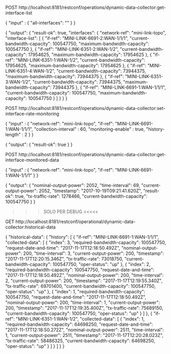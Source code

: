 >>>>>>>>>>>>>>>>>>>>>>>>>>>>>>>>>>>>>>>>>>>>>>>>>>>>>>>>>>>>>>>>>>>>>>>>>>>>>>>>>>>>>>>>>>>>>>>>>>>>>>

POST http://localhost:8181/restconf/operations/dynamic-data-collector:get-interface-list

{
	"input" : {
		"all-interfaces": ""
	}
}


{
    "output": {
        "result-ok": true,
        "interfaces": {
            "network-ref": "mini-link-topo",
            "interface-list": [
                {
                    "if-ref": "MINI-LINK-6691-2:WAN-1/1/1",
                    "current-bandwidth-capacity": 100547750,
                    "maximum-bandwidth-capacity": 100547750
                },
                {
                    "if-ref": "MINI-LINK-6351-2:WAN-1/2",
                    "current-bandwidth-capacity": 17954625,
                    "maximum-bandwidth-capacity": 17954625
                },
                {
                    "if-ref": "MINI-LINK-6351-1:WAN-1/2",
                    "current-bandwidth-capacity": 17954625,
                    "maximum-bandwidth-capacity": 17954625
                },
                {
                    "if-ref": "MINI-LINK-6351-4:WAN-1/2",
                    "current-bandwidth-capacity": 73944375,
                    "maximum-bandwidth-capacity": 73944375
                },
                {
                    "if-ref": "MINI-LINK-6351-3:WAN-1/2",
                    "current-bandwidth-capacity": 73944375,
                    "maximum-bandwidth-capacity": 73944375
                },
                {
                    "if-ref": "MINI-LINK-6691-1:WAN-1/1/1",
                    "current-bandwidth-capacity": 100547750,
                    "maximum-bandwidth-capacity": 100547750
                }
            ]
        }
    }
}

>>>>>>>>>>>>>>>>>>>>>>>>>>>>>>>>>>>>>>>>>>>>>>>>>>>>>>>>>>>>>>>>>>>>>>>>>>>>>>>>>>>>>>>>>>>>>>>>>>>>>>

POST http://localhost:8181/restconf/operations/dynamic-data-collector:set-interface-rate-monitoring

{
    "input" : {
        "network-ref": "mini-link-topo",
            "if-ref": "MINI-LINK-6691-1:WAN-1/1/1",
            "collection-interval" : 60,
            "monitoring-enable" : true,
            "history-length" : 2
        }
    }

{
    "output": {
        "result-ok": true
    }
}

>>>>>>>>>>>>>>>>>>>>>>>>>>>>>>>>>>>>>>>>>>>>>>>>>>>>>>>>>>>>>>>>>>>>>>>>>>>>>>>>>>>>>>>>>>>>>>>>>>>>>>

POST http://localhost:8181/restconf/operations/dynamic-data-collector:get-interface-monitored-data

{
    "input" : {
        "network-ref": "mini-link-topo",
        "if-ref": "MINI-LINK-6691-1:WAN-1/1/1"
    }
}

{
    "output": {
        "nominal-output-power": 2052,
        "time-interval": 69,
        "current-output-power": 2052,
        "timestamp": "2017-10-19T09:21:41.620Z",
        "result-ok": true,
        "tx-traffic-rate": 1278466,
        "current-bandwidth-capacity": 100547750
    }
}

>>>>>>>>>>>>>>>>>>>>>>>>>>>>>>>>>>>>>>>>>>>>>>>>>>>>>>>>>>>>>>>>>>>>>>>>>>>>>>>>>>>>>>>>>>>>>>>>>>>>>>

>>>>>>>>>>>>>>>>>>>>>>>>>>>>>>>>>>>>>>>>>>>>>>>>>>>>>>>>>>>>>>>>>>>>>>>>>>>>>>>>>>>>>>>>>>>>>>>>>>>>>>>>>>>>>>
>>>>>>>>>>>>>>>>>>>>>>>>>>>>>>>>>>>>>>>>>>>>>>>>>>>>>>>>>>>>>>>>>>>>>>>>>>>>>>>>>>>>>>>>>>>>>>>>>>>>>>>>>>>>>>

>>> SOLO PER DEBUG <<<<<

GET http://localhost:8181/restconf/operational/dynamic-data-collector:historical-data

{
    "historical-data": {
        "history": [
            {
                "if-ref": "MINI-LINK-6691-1:WAN-1/1/1",
                "collected-data": [
                    {
                        "index": 3,
                        "required-bandwidth-capacity": 100547750,
                        "request-date-and-time": "2017-11-17T12:18:50.492Z",
                        "nominal-output-power": 200,
                        "time-interval": 3,
                        "current-output-power": 200,
                        "timestamp": "2017-11-17T12:20:15.346Z",
                        "tx-traffic-rate": 73018750,
                        "current-bandwidth-capacity": 100547750,
                        "oper-status": "up"
                    },
                    {
                        "index": 2,
                        "required-bandwidth-capacity": 100547750,
                        "request-date-and-time": "2017-11-17T12:18:50.492Z",
                        "nominal-output-power": 200,
                        "time-interval": 2,
                        "current-output-power": 200,
                        "timestamp": "2017-11-17T12:19:55.340Z",
                        "tx-traffic-rate": 69701400,
                        "current-bandwidth-capacity": 100547750,
                        "oper-status": "up"
                    },
                    {
                        "index": 1,
                        "required-bandwidth-capacity": 100547750,
                        "request-date-and-time": "2017-11-17T12:18:50.492Z",
                        "nominal-output-power": 200,
                        "time-interval": 1,
                        "current-output-power": 200,
                        "timestamp": "2017-11-17T12:19:35.400Z",
                        "tx-traffic-rate": 75689150,
                        "current-bandwidth-capacity": 100547750,
                        "oper-status": "up"
                    }
                ]
            },
            {
                "if-ref": "MINI-LINK-6351-1:WAN-1/2",
                "collected-data": [
                    {
                        "index": 1,
                        "required-bandwidth-capacity": 64698250,
                        "request-date-and-time": "2017-11-17T12:18:50.272Z",
                        "nominal-output-power": 2511,
                        "time-interval": 1,
                        "current-output-power": 2511,
                        "timestamp": "2017-11-17T12:20:28.023Z",
                        "tx-traffic-rate": 58486325,
                        "current-bandwidth-capacity": 64698250,
                        "oper-status": "up"
                    }
                ]
            }
        ]
    }
}